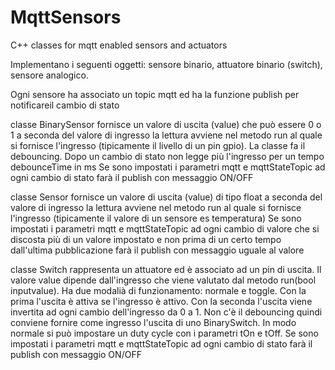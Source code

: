 # MqttSensors
C++ classes for mqtt enabled sensors and actuators


Implementano i seguenti oggetti: sensore binario, attuatore binario (switch), sensore analogico.

Ogni sensore ha associato un topic mqtt ed ha la funzione publish per notificareil cambio di stato


classe BinarySensor
fornisce un valore di uscita (value) che può essere 0 o 1 a seconda del valore di ingresso
la lettura avviene nel metodo run al quale si fornisce l'ingresso (tipicamente il livello di un pin gpio). La classe fa il debouncing. Dopo un cambio di stato non legge più l'ingresso per un tempo debounceTime in ms
Se sono impostati i parametri  mqtt e mqttStateTopic ad ogni cambio di stato farà il publish con messaggio ON/OFF

classe Sensor
fornisce un valore di uscita (value) di tipo float a seconda del valore di ingresso
la lettura avviene nel metodo run al quale si fornisce l'ingresso (tipicamente il valore di un sensore es temperatura)
Se sono impostati i parametri  mqtt e mqttStateTopic ad ogni cambio di valore che si discosta più di un valore impostato e non prima di un certo tempo dall'ultima pubblicazione farà il publish con messaggio uguale al valore

classe Switch
rappresenta un attuatore ed è associato ad un pin di uscita. Il valore value dipende dall'ingresso che viene valutato dal metodo run(bool inputvalue). Ha due modalià di funzionamento: normale e toggle. Con la prima l'uscita è attiva se l'ingresso è attivo. Con la seconda l'uscita viene invertita ad ogni cambio dell'ingresso da 0 a 1. Non c'è il debouncing quindi conviene fornire come ingresso l'uscita di uno BinarySwitch. In modo normale si può impostare un duty cycle con i parametri tOn e tOff. Se sono impostati i parametri  mqtt e mqttStateTopic ad ogni cambio di stato farà il publish con messaggio ON/OFF


























































































